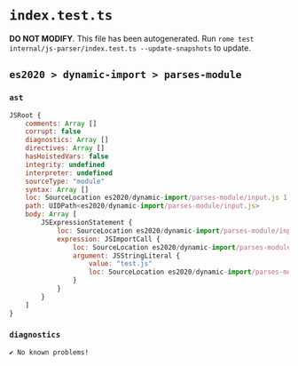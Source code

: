 # `index.test.ts`

**DO NOT MODIFY**. This file has been autogenerated. Run `rome test internal/js-parser/index.test.ts --update-snapshots` to update.

## `es2020 > dynamic-import > parses-module`

### `ast`

```javascript
JSRoot {
	comments: Array []
	corrupt: false
	diagnostics: Array []
	directives: Array []
	hasHoistedVars: false
	integrity: undefined
	interpreter: undefined
	sourceType: "module"
	syntax: Array []
	loc: SourceLocation es2020/dynamic-import/parses-module/input.js 1:0-2:0
	path: UIDPath<es2020/dynamic-import/parses-module/input.js>
	body: Array [
		JSExpressionStatement {
			loc: SourceLocation es2020/dynamic-import/parses-module/input.js 1:0-1:18
			expression: JSImportCall {
				loc: SourceLocation es2020/dynamic-import/parses-module/input.js 1:6-1:17
				argument: JSStringLiteral {
					value: "test.js"
					loc: SourceLocation es2020/dynamic-import/parses-module/input.js 1:7-1:16
				}
			}
		}
	]
}
```

### `diagnostics`

```
✔ No known problems!

```
